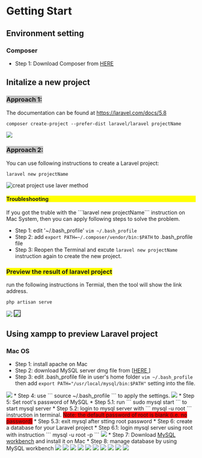 # Getting Start

## Environment setting
### Composer

- Step 1: Download Composer from <a href="https://getcomposer.org/download">HERE</a>


## Initalize a new project

### <span style="background: rgb(192, 192, 192);">Approach 1:</span>
The documentation can be found at <a href="https://laravel.com/docs/5.8">https://laravel.com/docs/5.8</a>

```
composer create-project --prefer-dist laravel/laravel projectName
```
<img src='imgs/Fig001.png' />


### <span style="background: rgb(192, 192, 192);">Approach 2:</span>

You can use following instructions to create a Laravel project:
```
laravel new projectName
```
<img src="imgs/Fig004_create_project_use_laravel.png" alt="creat project use laver method">

<h4 style='background: rgb(255, 255, 0);'>Troubleshooting</h4>
If you got the truble with the ```laravel new projectName``` instruction on Mac System, then you can apply following steps to solve the problem. 

* Step 1: edit '~/.bash_profile'
```vim ~/.bash_profile ```
* Step 2: add ```export PATH=~/.composer/vendor/bin:$PATH``` to .bash_profile file
* Step 3: Reopen the Terminal and excute ```laravel new projectName``` instruction again to create the new project.
  
### <span style="background: rgb(255, 255, 0);">Preview the result of laravel project</span>
run the following instructions in Termial, then the tool will show the link address.
```
php artisan serve
```
<img src='imgs/Fig002_php_artisan_serve.png'/>
<img src='imgs/Fig003_preview_laravel_project.png' style="border: solid 1px rgb(0, 0, 0);"/>

## Using xampp to preview Laravel project

### Mac OS
* Step 1: install apache on Mac
* Step 2: download MySQL server dmg file from [<a href="https://dev.mysql.com/downloads/mysql/">HERE </a>]   
* Step 3: edit .bash_profile file in user's home folder ``` vim ~/.bash_profile ``` then add ``` export PATH="/usr/local/mysql/bin:$PATH" ``` setting into the file. 
<img src='imgs/Fig012_edit_bash_profile.png' />
* Step 4: use ``` source ~/.bash_profile ``` to apply the settings.
<img src='imgs/Fig013_source_bash_profile.png' />
* Step 5: Set root's password of MySQL 
  * Step 5.1: run ``` sudo mysql start ``` to start mysql server
  * Step 5.2: login to mysql server with ``` mysql -u root ``` instruction in terminal. <span style="background: red;">Note: the default password of root is blank (i.e. no password)</span>
  * Step 5.3: exit mysql after stting root password
* Step 6: create a database for your Laravel project
  * Step 6.1: login mysql server using root with instruction ``` mysql -u root -p ```
<img src='imgs/Fig013-1.png'>
* Step 7: Download <a href="https://dev.mysql.com/downloads/file/?id=488575">MySQL workbench</a> and install it on Mac 
* Step 8: manage database by using MySQL workbench
<img src='imgs/Fig014.png'>
<img src='imgs/Fig015.png'>
<img src='imgs/Fig016.png'>
<img src='imgs/Fig017.png'>
<img src='imgs/Fig018.png'>
<img src='imgs/Fig019.png'>
<img src='imgs/Fig020.png'>
<img src='imgs/Fig021.png'>
<img src='imgs/Fig022.png'>
<img src='imgs/Fig023.png'>